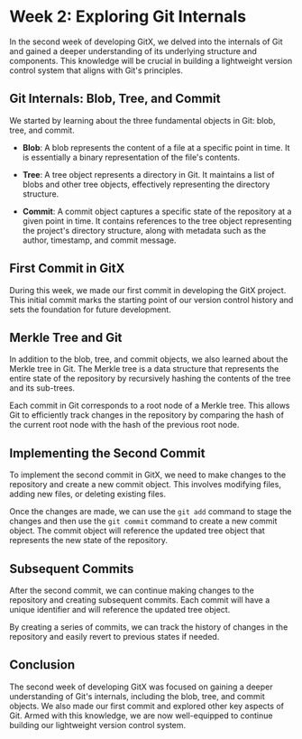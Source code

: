 # Week 2: Exploring Git Internals

In the second week of developing GitX, we delved into the internals of Git and gained a deeper understanding of its underlying structure and components. This knowledge will be crucial in building a lightweight version control system that aligns with Git's principles.

## Git Internals: Blob, Tree, and Commit

We started by learning about the three fundamental objects in Git: blob, tree, and commit.

- **Blob**: A blob represents the content of a file at a specific point in time. It is essentially a binary representation of the file's contents.

- **Tree**: A tree object represents a directory in Git. It maintains a list of blobs and other tree objects, effectively representing the directory structure.

- **Commit**: A commit object captures a specific state of the repository at a given point in time. It contains references to the tree object representing the project's directory structure, along with metadata such as the author, timestamp, and commit message.

## First Commit in GitX

During this week, we made our first commit in developing the GitX project. This initial commit marks the starting point of our version control history and sets the foundation for future development.

 
## Merkle Tree and Git

In addition to the blob, tree, and commit objects, we also learned about the Merkle tree in Git. The Merkle tree is a data structure that represents the entire state of the repository by recursively hashing the contents of the tree and its sub-trees.

Each commit in Git corresponds to a root node of a Merkle tree. This allows Git to efficiently track changes in the repository by comparing the hash of the current root node with the hash of the previous root node.

## Implementing the Second Commit

To implement the second commit in GitX, we need to make changes to the repository and create a new commit object. This involves modifying files, adding new files, or deleting existing files.

Once the changes are made, we can use the `git add` command to stage the changes and then use the `git commit` command to create a new commit object. The commit object will reference the updated tree object that represents the new state of the repository.

## Subsequent Commits

After the second commit, we can continue making changes to the repository and creating subsequent commits. Each commit will have a unique identifier and will reference the updated tree object.

By creating a series of commits, we can track the history of changes in the repository and easily revert to previous states if needed.

## Conclusion

The second week of developing GitX was focused on gaining a deeper understanding of Git's internals, including the blob, tree, and commit objects. We also made our first commit and explored other key aspects of Git. Armed with this knowledge, we are now well-equipped to continue building our lightweight version control system.

